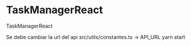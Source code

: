 # TaskManagerReact
TaskManagerReact 

Se debe cambiar la url del api src/utils/constantes.ts -> API_URL
yarn start
